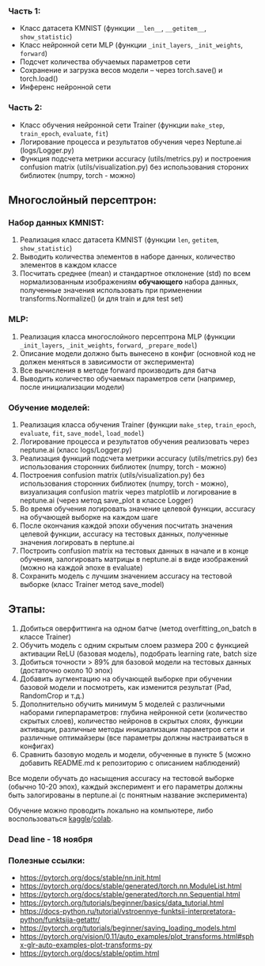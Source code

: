 ### Часть 1:
- Класс датасета KMNIST (функции `__len__`, `__getitem__`, `show_statistic`)
- Класс нейронной сети MLP (функции `_init_layers`, `_init_weights`, `forward`) 
- Подсчет количества обучаемых параметров сети
- Сохранение и загрузка весов модели – через torch.save() и torch.load()
- Инференс нейронной сети 

### Часть 2:
- Класс обучения нейронной сети Trainer (функции `make_step`, `train_epoch`, `evaluate`, `fit`)
- Логирование процесса и результатов обучения через Neptune.ai (logs/Logger.py)
- Функция подсчета метрики accuracy (utils/metrics.py) и построения confusion matrix (utils/visualization.py) без использования стороних библиотек (numpy, torch - можно)


## Многослойный персептрон:

### Набор данных KMNIST:
1) Реализация класс датасета KMNIST (функции `len`, `getitem`, `show_statistic`)
2) Выводить количества элементов в наборе данных, количество элементов в каждом классе
3) Посчитать среднее (mean) и стандартное отклонение (std) по всем нормализованным изображениям __обучающего__ набора данных, полученные значения использовать при применении transforms.Normalize() (и для train и для test set)

### MLP:
1) Реализация класса многослойного персептрона MLP (функции `_init_layers`, `_init_weights`, `forward`, `_prepare_model`)
2) Описание модели должно быть вынесено в конфиг (основной код не должен меняться в зависимости от эксперимента)
3) Все вычисления в методе forward производить для батча
4) Выводить количество обучаемых параметров сети (например, после инициализации модели)

### Обучение моделей:

1) Реализация класса обучения Trainer (функции `make_step`, `train_epoch`, `evaluate`, `fit`, `save_model`, `load_model`)
2) Логирование процесса и результатов обучения реализовать через neptune.ai (класс logs/Logger.py)
3) Реализация функций подсчета метрики accuracy (utils/metrics.py) без использования сторонних библиотек (numpy, torch - можно)
4) Построения confusion matrix (utils/visualization.py) без использования сторонних библиотек (numpy, torch - можно), визуализация confusion matrix через matplotlib и логирование в neptune.ai (через метод save_plot в классе Logger)
5) Во время обучения логировать значение целевой функции, accuracy на обучающей выборке на каждом шаге
6) После окончания каждой эпохи обучения посчитать значения целевой функции, accuracy на тестовых данных, полученные значения логировать в neptune.ai
7) Построить confusion matrix на тестовых данных в начале и в конце обучения, залогировать матрицы в neptune.ai в виде изображений (можно на каждой эпохе в evaluate)
8) Сохранить модель с лучшим значением accuracy на тестовой выборке (класс Trainer метод save_model)

## Этапы:
1) Добиться оверфиттинга на одном батче (метод overfitting_on_batch в классе Trainer)
2) Обучить модель с одним скрытым слоем размера 200 с функцией активации ReLU (базовая модель), подобрать learning rate, batch size
3) Добиться точности > 89% для базовой модели на тестовых данных (достаточно около 10 эпох)
4) Добавить аугментацию на обучающей выборке при обучении базовой модели и посмотреть, как изменится результат (Pad, RandomCrop и т.д.)
5) Дополнительно обучить минимум 5 моделей с различными наборами гиперпараметров: глубина нейронной сети (количество скрытых слоев), количество нейронов в скрытых слоях, функции активации, различные методы инициализации параметров сети и различные оптимайзеры (все параметры должны настраиваться в конфигах)
6) Сравнить базовую модель и модели, обученные в пункте 5 (можно добавить README.md к репозиторию с описанием наблюдений)

Все модели обучать до насыщения accuracy на тестовой выборке (обычно 10-20 эпох), каждый эксперимент и его параметры должны быть залогированы в neptune.ai (с понятным название эксперимента)

Обучение можно проводить локально на компьютере, либо воспользоваться [kaggle](https://www.kaggle.com/)/[colab](https://colab.research.google.com/).

### Dead line - 18 ноября



### Полезные ссылки:
- https://pytorch.org/docs/stable/nn.init.html
- https://pytorch.org/docs/stable/generated/torch.nn.ModuleList.html
- https://pytorch.org/docs/stable/generated/torch.nn.Sequential.html
- https://pytorch.org/tutorials/beginner/basics/data_tutorial.html
- https://docs-python.ru/tutorial/vstroennye-funktsii-interpretatora-python/funktsija-getattr/
- https://pytorch.org/tutorials/beginner/saving_loading_models.html
- https://pytorch.org/vision/0.11/auto_examples/plot_transforms.html#sphx-glr-auto-examples-plot-transforms-py
- https://pytorch.org/docs/stable/optim.html
